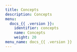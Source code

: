 ```yaml
---
title: Concepts
description: Concepts
menu:
  docs_{{ .version }}:
    identifier: concepts
    name: Concepts
    weight: 20
menu_name: docs_{{ .version }}
---
```

